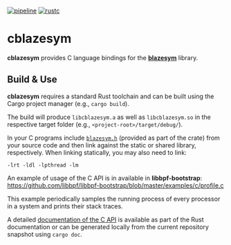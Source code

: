 [![pipeline](https://github.com/libbpf/blazesym/actions/workflows/test.yml/badge.svg?branch=main)](https://github.com/libbpf/blazesym/actions/workflows/test.yml)
[![rustc](https://img.shields.io/badge/rustc-1.65+-blue.svg)](https://blog.rust-lang.org/2022/11/03/Rust-1.65.0.html)

cblazesym
=========

**cblazesym** provides C language bindings for the
[**blazesym**][blazesym] library.

## Build & Use
**cblazesym** requires a standard Rust toolchain and can be built using
the Cargo project manager (e.g., `cargo build`).

The build will produce `libcblazesym.a` as well as `libcblazesym.so` in
the respective target folder (e.g., `<project-root>/target/debug/`).

In your C programs include [`blazesym.h`](include/blazesym.h) (provided as part
of the crate) from your source code and then link against the static or
shared library, respectively. When linking statically, you may also need
to link:
```text
-lrt -ldl -lpthread -lm
```

An example of usage of the C API is in available in **libbpf-bootstrap**:
<https://github.com/libbpf/libbpf-bootstrap/blob/master/examples/c/profile.c>

This example periodically samples the running process of every processor
in a system and prints their stack traces.

A detailed [documentation of the C API](https://docs.rs/cblazesym/latest/)
is available as part of the Rust documentation or can be generated locally from
the current repository snapshot using `cargo doc`.

[blazesym]: https://crates.io/crates/blazesym
